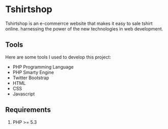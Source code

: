# Tshirtshop
Tshirtshop is an e-commerrce website that makes it easy to sale tshirt online. 
harnessing the power of the new technologies in web development.

## Tools 

Here are some tools I used to develop this project:
* PHP Programming Language
* PHP Smarty Engine
* Twitter Bootstrap
* HTML
* CSS
* Javascript

## Requirements

1. PHP >= 5.3
